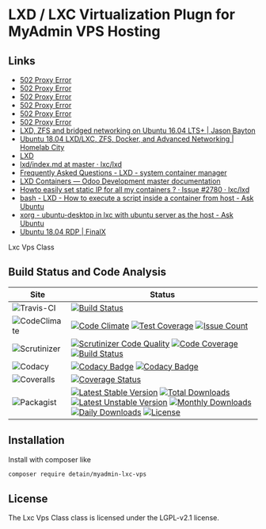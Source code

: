 # LXD / LXC Virtualization Plugn for MyAdmin VPS Hosting


## Links

* [502 Proxy Error](https://linuxcontainers.org/lxd/try-it/)
* [502 Proxy Error](https://linuxcontainers.org/lxd/introduction/)
* [502 Proxy Error](https://discuss.linuxcontainers.org/t/using-static-ips-with-lxd/1291)
* [502 Proxy Error](https://www.stgraber.org/2016/03/11/lxd-2-0-blog-post-series-012/)
* [502 Proxy Error](https://discuss.linuxcontainers.org/t/access-lxc-container-using-vnc/2457)
* [502 Proxy Error](https://www.stgraber.org/2016/10/27/network-management-with-lxd-2-3/)
* [LXD, ZFS and bridged networking on Ubuntu 16.04 LTS+ | Jason Bayton](https://bayton.org/docs/linux/lxd/lxd-zfs-and-bridged-networking-on-ubuntu-16-04-lts/)
* [Ubuntu 18.04 LXD/LXC, ZFS, Docker, and Advanced Networking | Homelab City](https://homelab.city/ubuntu-18-04-lxd-zfs-docker-and-networking/)
* [LXD](https://help.ubuntu.com/lts/serverguide/lxd.html)
* [lxd/index.md at master · lxc/lxd](https://github.com/lxc/lxd/blob/master/doc/index.md)
* [Frequently Asked Questions - LXD - system container manager](https://lxd.readthedocs.io/en/latest/faq/)
* [LXD Containers — Odoo Development master documentation](https://odoo-development.readthedocs.io/en/latest/remote-dev/lxd/lxd.html)
* [Howto easily set static IP for all my containers ? · Issue #2780 · lxc/lxd](https://github.com/lxc/lxd/issues/2780)
* [bash - LXD - How to execute a script inside a container from host - Ask Ubuntu](https://askubuntu.com/questions/1052643/lxd-how-to-execute-a-script-inside-a-container-from-host)
* [xorg - ubuntu-desktop in lxc with ubuntu server as the host - Ask Ubuntu](https://askubuntu.com/questions/1058180/ubuntu-desktop-in-lxc-with-ubuntu-server-as-the-host)
* [Ubuntu 18.04 RDP | FinalX](https://finalx.nl/en/articles/ubuntu-rdp)


Lxc Vps Class

## Build Status and Code Analysis

Site          | Status
--------------|---------------------------
![Travis-CI](http://i.is.cc/storage/GYd75qN.png "Travis-CI")     | [![Build Status](https://travis-ci.org/detain/myadmin-lxc-vps.svg?branch=master)](https://travis-ci.org/detain/myadmin-lxc-vps)
![CodeClimate](http://i.is.cc/storage/GYlageh.png "CodeClimate")  | [![Code Climate](https://codeclimate.com/github/detain/myadmin-lxc-vps/badges/gpa.svg)](https://codeclimate.com/github/detain/myadmin-lxc-vps) [![Test Coverage](https://codeclimate.com/github/detain/myadmin-lxc-vps/badges/coverage.svg)](https://codeclimate.com/github/detain/myadmin-lxc-vps/coverage) [![Issue Count](https://codeclimate.com/github/detain/myadmin-lxc-vps/badges/issue_count.svg)](https://codeclimate.com/github/detain/myadmin-lxc-vps)
![Scrutinizer](http://i.is.cc/storage/GYeUnux.png "Scrutinizer")   | [![Scrutinizer Code Quality](https://scrutinizer-ci.com/g/myadmin-plugins/lxc-vps/badges/quality-score.png?b=master)](https://scrutinizer-ci.com/g/myadmin-plugins/lxc-vps/?branch=master) [![Code Coverage](https://scrutinizer-ci.com/g/myadmin-plugins/lxc-vps/badges/coverage.png?b=master)](https://scrutinizer-ci.com/g/myadmin-plugins/lxc-vps/?branch=master) [![Build Status](https://scrutinizer-ci.com/g/myadmin-plugins/lxc-vps/badges/build.png?b=master)](https://scrutinizer-ci.com/g/myadmin-plugins/lxc-vps/build-status/master)
![Codacy](http://i.is.cc/storage/GYi66Cx.png "Codacy")        | [![Codacy Badge](https://api.codacy.com/project/badge/Grade/226251fc068f4fd5b4b4ef9a40011d06)](https://www.codacy.com/app/detain/myadmin-lxc-vps) [![Codacy Badge](https://api.codacy.com/project/badge/Coverage/25fa74eb74c947bf969602fcfe87e349)](https://www.codacy.com/app/detain/myadmin-lxc-vps?utm_source=github.com&utm_medium=referral&utm_content=detain/myadmin-lxc-vps&utm_campaign=Badge_Coverage)
![Coveralls](http://i.is.cc/storage/GYjNSim.png "Coveralls")    | [![Coverage Status](https://coveralls.io/repos/github/detain/db_abstraction/badge.svg?branch=master)](https://coveralls.io/github/detain/myadmin-lxc-vps?branch=master)
![Packagist](http://i.is.cc/storage/GYacBEX.png "Packagist")     | [![Latest Stable Version](https://poser.pugx.org/detain/myadmin-lxc-vps/version)](https://packagist.org/packages/detain/myadmin-lxc-vps) [![Total Downloads](https://poser.pugx.org/detain/myadmin-lxc-vps/downloads)](https://packagist.org/packages/detain/myadmin-lxc-vps) [![Latest Unstable Version](https://poser.pugx.org/detain/myadmin-lxc-vps/v/unstable)](//packagist.org/packages/detain/myadmin-lxc-vps) [![Monthly Downloads](https://poser.pugx.org/detain/myadmin-lxc-vps/d/monthly)](https://packagist.org/packages/detain/myadmin-lxc-vps) [![Daily Downloads](https://poser.pugx.org/detain/myadmin-lxc-vps/d/daily)](https://packagist.org/packages/detain/myadmin-lxc-vps) [![License](https://poser.pugx.org/detain/myadmin-lxc-vps/license)](https://packagist.org/packages/detain/myadmin-lxc-vps)


## Installation

Install with composer like

```sh
composer require detain/myadmin-lxc-vps
```

## License

The Lxc Vps Class class is licensed under the LGPL-v2.1 license.

